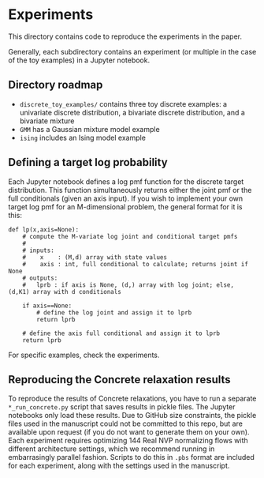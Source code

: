 # Experiments

This directory contains code to reproduce the experiments in the paper.

Generally, each subdirectory contains an experiment 
(or multiple in the case of the toy examples)
in a Jupyter notebook.



## Directory roadmap
- `discrete_toy_examples/` contains three toy discrete examples:
a univariate discrete distribution,
a bivariate discrete distribution,
and a bivariate mixture
- `GMM` has a Gaussian mixture model example
- `ising` includes an Ising model example


## Defining a target log probability

Each Jupyter notebook defines a log pmf function
for the discrete target distribution.
This function simultaneously returns either the 
joint pmf or the full conditionals (given an axis input).
If you wish to implement your own target log pmf
for an M-dimensional problem,
the general format for it is this:

```
def lp(x,axis=None):
    # compute the M-variate log joint and conditional target pmfs
    #
    # inputs:
    #    x    : (M,d) array with state values
    #    axis : int, full conditional to calculate; returns joint if None
    # outputs:
    #   lprb : if axis is None, (d,) array with log joint; else, (d,K1) array with d conditionals 
    
    if axis==None: 
        # define the log joint and assign it to lprb
        return lprb
    
    # define the axis full conditional and assign it to lprb
    return lprb
```

For specific examples, check the experiments.


## Reproducing the Concrete relaxation results

To reproduce the results of Concrete relaxations,
you have to run a separate `*_run_concrete.py` script
that saves results in  pickle files.
The Jupyter notebooks only load these results.
Due to GitHub size constraints,
the pickle files used in the manuscript could not be committed to this repo,
but are available upon request 
(if you do not want to generate them on your own).
Each experiment requires optimizing 144 Real NVP normalizing flows
with different architecture settings,
which we recommend running in embarrasingly parallel fashion.
Scripts to do this in `.pbs` format are included for each experiment,
along with the settings used in the manuscript.